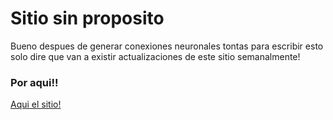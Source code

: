 # Sitio sin proposito

Bueno despues de generar conexiones neuronales tontas para escribir esto solo dire que van a existir actualizaciones de este sitio semanalmente!

### Por aqui!!

[Aqui el sitio!](https://app.netlify.com/sites/chimerical-cascaron-d71144)
